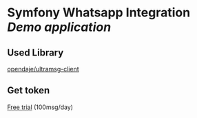 # Symfony Whatsapp Integration *Demo application*


## Used Library

[opendaje/ultramsg-client](https://github.com/OpenDaje/ultramsg-client)


## Get token

[Free trial](https://ultramsg.com/en) (100msg/day)
